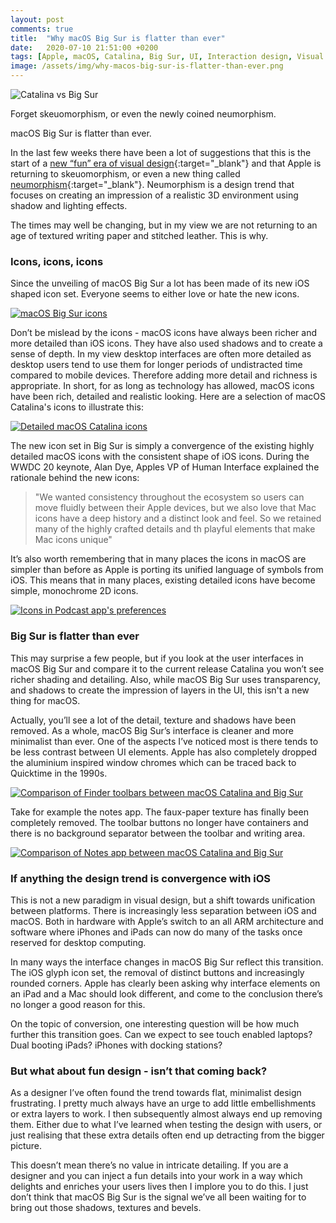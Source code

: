 ```yaml
---
layout: post
comments: true
title:  "Why macOS Big Sur is flatter than ever"
date:   2020-07-10 21:51:00 +0200
tags: [Apple, macOS, Catalina, Big Sur, UI, Interaction design, Visual design]
image: /assets/img/why-macos-big-sur-is-flatter-than-ever.png
---
```

![Catalina vs Big Sur]({{site.baseurl}}/assets/img/why-macos-big-sur-is-flatter-than-ever.png)

Forget skeuomorphism, or even the newly coined neumorphism. 

macOS Big Sur is flatter than ever.

In the last few weeks there have been a lot of suggestions that this is the start of a [new “fun” era of visual design](https://applypixels.com/blog/comeback){:target="_blank"} and that Apple is returning to skeuomorphism, or even a new thing called [neumorphism](https://www.inputmag.com/design/apple-macos-big-sur-the-rise-of-neumorphism){:target="_blank"}. Neumorphism is a design trend that focuses on creating an impression of a realistic 3D environment using shadow and lighting effects.

The times may well be changing, but in my view we are not returning to an age of textured writing paper and 
stitched leather. This is why.


### Icons, icons, icons

Since the unveiling of macOS Big Sur a lot has been made of its new iOS shaped icon set. Everyone seems to either love or hate the new icons. 

[![macOS Big Sur icons]({{site.baseurl}}/assets/img/macos-flat/macos-big-sur-icons.jpg)]({{site.baseurl}}/assets/img/macos-flat/macos-big-sur-icons.jpg)

Don’t be mislead by the icons - macOS icons have always been richer and more detailed than iOS icons. They have also used shadows and to create a sense of depth. In my view desktop interfaces are often more detailed as desktop users tend to use them for longer periods of undistracted time compared to mobile devices. Therefore adding more detail and richness is appropriate. In short, for as long as technology has allowed, macOS icons have been rich, detailed and realistic looking. Here are a selection of macOS Catalina's icons to illustrate this:

[![Detailed macOS Catalina icons]({{site.baseurl}}/assets/img/macos-flat/depth-in-macos-catalina.png)]({{site.baseurl}}/assets/img/macos-flat/depth-in-macos-catalina.png)

The new icon set in Big Sur is simply a convergence of the existing highly detailed macOS icons with the consistent shape of iOS icons. During the WWDC 20 keynote, Alan Dye, Apples VP of Human Interface explained the rationale behind the new icons:

> "We wanted consistency throughout the ecosystem so users can move fluidly between their Apple devices, but we also love that Mac icons have a deep history and a distinct look and feel. So we retained many of the highly crafted details and th playful elements that make Mac icons unique"

It’s also worth remembering that in many places the icons in macOS are simpler than before as Apple is porting its unified language of symbols from iOS. This means that in many places, existing detailed icons have become simple, monochrome 2D icons.

[![Icons in Podcast app's preferences]({{site.baseurl}}/assets/img/macos-new-ui/apple-music-podcasts/5-podcasts-preferences-macos-catalina-big-sur-comparison.png)]({{site.baseurl}}/assets/img/macos-new-ui/apple-music-podcasts/5-podcasts-preferences-macos-catalina-big-sur-comparison.png)


### Big Sur is flatter than ever

This may surprise a few people, but if you look at the user interfaces in macOS Big Sur and compare it to the current release Catalina you won’t see richer shading and detailing. Also, while macOS Big Sur uses transparency, and shadows to create the impression of layers in the UI, this isn't a new thing for macOS.

Actually, you’ll see a lot of the detail, texture and shadows have been removed. As a whole, macOS Big Sur’s interface is cleaner and more minimalist than ever. One of the aspects I’ve noticed most is there tends to be less contrast between UI elements. Apple has also completely dropped the aluminium inspired window chromes which can be traced back to Quicktime in the 1990s.

[![Comparison of Finder toolbars between macOS Catalina and Big Sur]({{site.baseurl}}/assets/img/macos-flat/finder-toolbar-comparison.png)]({{site.baseurl}}/assets/img/macos-flat/finder-toolbar-comparison.png)

Take for example the notes app. The faux-paper texture has finally been completely removed. The toolbar buttons no longer have containers and there is no background separator between the toolbar and writing area. 

[![Comparison of Notes app between macOS Catalina and Big Sur]({{site.baseurl}}/assets/img/macos-flat/notes-compared.png)]({{site.baseurl}}/assets/img/macos-flat/notes-compared.png)


### If anything the design trend is convergence with iOS
This is not a new paradigm in visual design, but a shift towards unification between platforms. There is increasingly less separation between iOS and macOS. Both in hardware with Apple’s switch to an all ARM architecture and software where iPhones and iPads can now do many of the tasks once reserved for desktop computing.

In many ways the interface changes in macOS Big Sur reflect this transition. The iOS glyph icon set, the removal of distinct buttons and increasingly rounded corners. Apple has clearly been asking why interface elements on an iPad and a Mac should look different, and come to the conclusion there’s no longer a good reason for this. 

On the topic of conversion, one interesting question will be how much further this transition goes. Can we expect to see touch enabled laptops? Dual booting iPads? iPhones with docking stations?



### But what about fun design - isn’t that coming back?

As a designer I’ve often found the trend towards flat, minimalist design frustrating. I pretty much always have an urge to add little embellishments or extra layers to work. I then subsequently almost always end up removing them. Either due to what I’ve learned when testing the design with users, or just realising that these extra details often end up detracting from the bigger picture.

This doesn’t mean there’s no value in intricate detailing. If you are a designer and you can inject a fun details into your work in a way which delights and enriches your users lives then I implore you to do this. I just don’t think that macOS Big Sur is the signal we’ve all been waiting for to bring out those shadows, textures and bevels.
